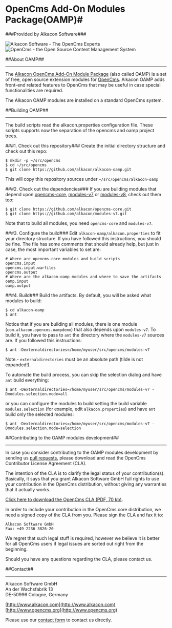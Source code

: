 # OpenCms Add-On Modules Package(OAMP)#

###Provided by Alkacon Software###

![Alkacon Software - The OpenCms Experts](http://www.alkacon.com/export/system/modules/org.opencms.website.template/resources/img/logo/logo_alkacon.gif "Alkacon Software - The OpenCms Experts")
![OpenCms - the Open Source Content Management System](http://www.opencms.org/export/system/modules/org.opencms.website.template/resources/img/logo/logo_opencms.gif "OpenCms - the Open Source Content Management System")

##About OAMP##

---
The [Alkacon OpenCms Add-On Module Package](http://www.alkacon.com/oamp/) (also called OAMP) is a set of free, open source extension modules for [OpenCms](http://www.opencms.org). Alkacon OAMP adds front-end related features to OpenCms that may be useful in case special functionalities are required.


The Alkacon OAMP modules are installed on a standard OpenCms system. 

##Building OAMP##

---

The build scripts read the alkacon.properties configuration file. These scripts supports now the separation of the opencms and oamp project trees.

###1. Check out this repository###
Create the initial directory structure and check out this repo:
```
$ mkdir -p ~/src/opencms
$ cd ~/src/opencms
$ git clone https://github.com/alkacon/alkacon-oamp.git
```
   This will copy this repository sources under `~/src/opencms/alkacon-oamp`

###2. Check out the dependencies###
If you are building modules that depend upon [opencms-core](https://github.com/alkacon/opencms-core), [modules-v7](https://github.com/alkacon/modules-v7) or [modules-v8](https://github.com/alkacon/modules-v8), check out them too:
```
$ git clone https://github.com/alkacon/opencms-core.git
$ git clone https://github.com/alkacon/modules-v7.git
```
   Note that to build all modules, you need `opencms-core` and `modules-v7`.

###3. Configure the build###
Edit `alkacon-oamp/alkacon.properties` to fit your directory structure. If you have followed this instructions, you should be fine. The file has some comments that should already help, but just in case, the most important variables to set are:
```
# Where are opencms-core modules and build scripts
opencms.input
opencms.input.warfiles
opencms.output
# Where are the alkacon-oamp modules and where to save the artifacts
oamp.input
oamp.output
```

###4. Build###
Build the artifacts. By default, you will be asked what modules to build:
```
$ cd alkacon-oamp
$ ant 
```

Notice that if you are building all modules, there is one module (`com.alkacon.opencms.oampdemo`) that also depends upon `modules-v7`. To build it, you have to pass to `ant` the directory where the `modules-v7` sources are. If you followed this instructions:
```
$ ant -Dexternaldirectories=/home/myuser/src/opencms/modules-v7
```
Note.- `externaldirectories` must be an absolute path (tilde is not expanded!).

To automate the build process, you can skip the selection dialog and have `ant` build everything:
```
$ ant -Dexternaldirectories=/home/myuser/src/opencms/modules-v7 -Dmodules.selection.mode=all
```

or you can configure the modules to build setting the build variable `modules.selection` (for example, edit `alkacon.properties`) and have `ant` build only the selected modules:
```
$ ant -Dexternaldirectories=/home/myuser/src/opencms/modules-v7 -Dmodules.selection.mode=selection
```




##Contributing to the OAMP modules development##

---
In case you consider contributing to the OAMP modules development by sending us [pull requests](http://help.github.com/send-pull-requests/), please download and read the OpenCms Contributor License Agreement (CLA).

The intention of the CLA is to clarify the legal status of your contribution(s). Basically, it says that you grant Alkacon Software GmbH full rights to use your contribution in the OpenCms distribution, without giving any warranties that it actually works.

[Click here to download the OpenCms CLA (PDF, 70 kb)](http://www.opencms.org/export/sites/opencms/en/development/contribute/opencms_cla.pdf).


In order to include your contribution in the OpenCms core distribution, we need a signed copy of the CLA from you. Please sign the CLA and fax it to:

    Alkacon Software GmbH
    Fax: +49 2236 3826-20

We regret that such legal stuff is required, however we believe it is better for all OpenCms users if legal issues are sorted out right from the beginning.

Should you have any questions regarding the CLA, please contact us.




##Contact##

----------

Alkacon Software GmbH<br />
An der Wachsfabrik 13<br />
DE-50996 Cologne, Germany<br />

[http://www.alkacon.com](http://www.alkacon.com)<br />
[http://www.opencms.org](http://www.opencms.org)

Please use our [contact form](http://www.alkacon.com/en/company/contact/form.html) to contact us directly.


